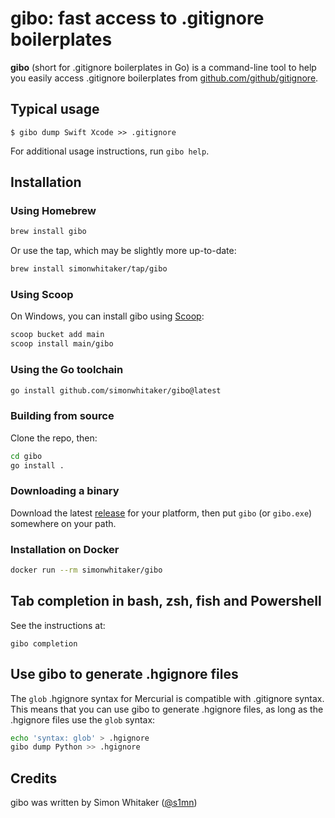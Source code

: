 # gibo: fast access to .gitignore boilerplates

**gibo** (short for .gitignore boilerplates in Go) is a command-line tool to help you easily access .gitignore boilerplates from [github.com/github/gitignore](https://github.com/github/gitignore).

## Typical usage

```console
$ gibo dump Swift Xcode >> .gitignore
```

For additional usage instructions, run `gibo help`.

## Installation

### Using Homebrew

```sh
brew install gibo
```

Or use the tap, which may be slightly more up-to-date:

```sh
brew install simonwhitaker/tap/gibo
```

### Using Scoop

On Windows, you can install gibo using [Scoop](https://scoop.sh/#/apps?q=gibo):

```sh
scoop bucket add main
scoop install main/gibo
```

<!-- ### Using Chocolatey

```
choco install gibo
``` -->

### Using the Go toolchain

```sh
go install github.com/simonwhitaker/gibo@latest
```

### Building from source

Clone the repo, then:

```sh
cd gibo
go install .
```

### Downloading a binary

Download the latest [release](https://github.com/simonwhitaker/gibo/releases) for your platform, then put `gibo` (or `gibo.exe`) somewhere on your path.

### Installation on Docker

```sh
docker run --rm simonwhitaker/gibo
```

## Tab completion in bash, zsh, fish and Powershell

See the instructions at:

```
gibo completion
```

## Use gibo to generate .hgignore files

The `glob` .hgignore syntax for Mercurial is compatible with .gitignore syntax. This means that you can use gibo to generate .hgignore files, as long as the .hgignore files use the `glob` syntax:

```sh
echo 'syntax: glob' > .hgignore
gibo dump Python >> .hgignore
```

## Credits

gibo was written by Simon Whitaker ([@s1mn](http://twitter.com/s1mn))
